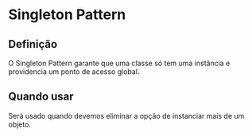 # Singleton Pattern

## Definição

O Singleton Pattern garante que uma classe só tem uma instância e providencia um ponto de acesso global.

## Quando usar

Será usado quando devemos eliminar a opção de instanciar mais de um objeto.

